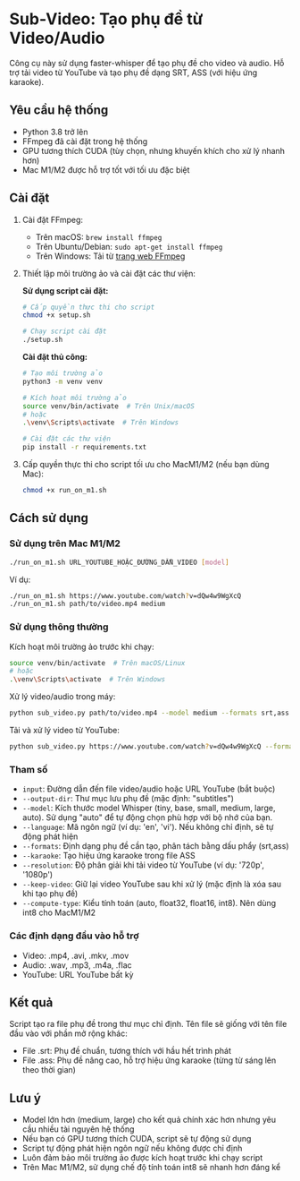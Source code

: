 # Sub-Video: Tạo phụ đề từ Video/Audio

Công cụ này sử dụng faster-whisper để tạo phụ đề cho video và audio. Hỗ trợ tải video từ YouTube và tạo phụ đề dạng SRT, ASS (với hiệu ứng karaoke).

## Yêu cầu hệ thống

- Python 3.8 trở lên
- FFmpeg đã cài đặt trong hệ thống
- GPU tương thích CUDA (tùy chọn, nhưng khuyến khích cho xử lý nhanh hơn)
- Mac M1/M2 được hỗ trợ tốt với tối ưu đặc biệt

## Cài đặt

1. Cài đặt FFmpeg:
   - Trên macOS: `brew install ffmpeg`
   - Trên Ubuntu/Debian: `sudo apt-get install ffmpeg`
   - Trên Windows: Tải từ [trang web FFmpeg](https://ffmpeg.org/download.html)

2. Thiết lập môi trường ảo và cài đặt các thư viện:

   **Sử dụng script cài đặt:**
   ```bash
   # Cấp quyền thực thi cho script
   chmod +x setup.sh
   
   # Chạy script cài đặt
   ./setup.sh
   ```

   **Cài đặt thủ công:**
   ```bash
   # Tạo môi trường ảo
   python3 -m venv venv
   
   # Kích hoạt môi trường ảo
   source venv/bin/activate  # Trên Unix/macOS
   # hoặc
   .\venv\Scripts\activate  # Trên Windows
   
   # Cài đặt các thư viện
   pip install -r requirements.txt
   ```

3. Cấp quyền thực thi cho script tối ưu cho MacM1/M2 (nếu bạn dùng Mac):
   ```bash
   chmod +x run_on_m1.sh
   ```

## Cách sử dụng

### Sử dụng trên Mac M1/M2

```bash
./run_on_m1.sh URL_YOUTUBE_HOẶC_ĐƯỜNG_DẪN_VIDEO [model]
```

Ví dụ:
```bash
./run_on_m1.sh https://www.youtube.com/watch?v=dQw4w9WgXcQ
./run_on_m1.sh path/to/video.mp4 medium
```

### Sử dụng thông thường

Kích hoạt môi trường ảo trước khi chạy:
```bash
source venv/bin/activate  # Trên macOS/Linux
# hoặc
.\venv\Scripts\activate  # Trên Windows
```

Xử lý video/audio trong máy:
```bash
python sub_video.py path/to/video.mp4 --model medium --formats srt,ass --karaoke
```

Tải và xử lý video từ YouTube:
```bash
python sub_video.py https://www.youtube.com/watch?v=dQw4w9WgXcQ --formats srt,ass --karaoke
```

### Tham số

- `input`: Đường dẫn đến file video/audio hoặc URL YouTube (bắt buộc)
- `--output-dir`: Thư mục lưu phụ đề (mặc định: "subtitles")
- `--model`: Kích thước model Whisper (tiny, base, small, medium, large, auto). Sử dụng "auto" để tự động chọn phù hợp với bộ nhớ của bạn.
- `--language`: Mã ngôn ngữ (ví dụ: 'en', 'vi'). Nếu không chỉ định, sẽ tự động phát hiện
- `--formats`: Định dạng phụ đề cần tạo, phân tách bằng dấu phẩy (srt,ass)
- `--karaoke`: Tạo hiệu ứng karaoke trong file ASS
- `--resolution`: Độ phân giải khi tải video từ YouTube (ví dụ: '720p', '1080p')
- `--keep-video`: Giữ lại video YouTube sau khi xử lý (mặc định là xóa sau khi tạo phụ đề)
- `--compute-type`: Kiểu tính toán (auto, float32, float16, int8). Nên dùng int8 cho MacM1/M2

### Các định dạng đầu vào hỗ trợ

- Video: .mp4, .avi, .mkv, .mov
- Audio: .wav, .mp3, .m4a, .flac
- YouTube: URL YouTube bất kỳ

## Kết quả

Script tạo ra file phụ đề trong thư mục chỉ định. Tên file sẽ giống với tên file đầu vào với phần mở rộng khác:
- File .srt: Phụ đề chuẩn, tương thích với hầu hết trình phát
- File .ass: Phụ đề nâng cao, hỗ trợ hiệu ứng karaoke (từng từ sáng lên theo thời gian)

## Lưu ý

- Model lớn hơn (medium, large) cho kết quả chính xác hơn nhưng yêu cầu nhiều tài nguyên hệ thống
- Nếu bạn có GPU tương thích CUDA, script sẽ tự động sử dụng
- Script tự động phát hiện ngôn ngữ nếu không được chỉ định
- Luôn đảm bảo môi trường ảo được kích hoạt trước khi chạy script
- Trên Mac M1/M2, sử dụng chế độ tính toán int8 sẽ nhanh hơn đáng kể 